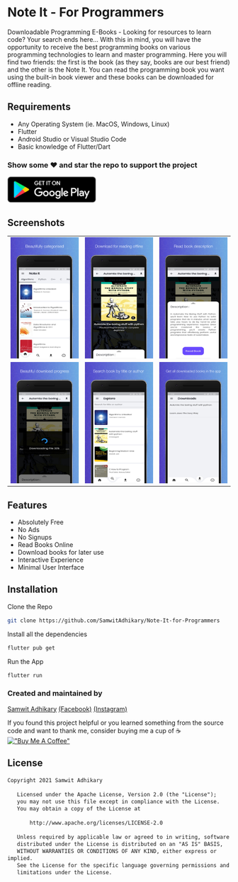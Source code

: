 
# Note It - For Programmers

Downloadable Programming E-Books - Looking for resources to learn code? Your search ends here...
With this in mind, you will have the opportunity to receive the best programming books on various programming technologies to learn and master programming.
Here you will find two friends: the first is the book (as they say, books are our best friend) and the other is the Note It. You can read the programming book you want using the built-in book viewer and these books can be downloaded for offline reading.


## Requirements

- Any Operating System (ie. MacOS, Windows, Linux)
- Flutter
- Android Studio or Visual Studio Code
- Basic knowledge of Flutter/Dart

### Show some ❤️ and star the repo to support the project
<!-- [![App Screenshot](https://github.com/SamwitAdhikary/Note-It-for-Programmers/blob/master/images/download.png)](https://play.google.com/store/apps/details?id=com.samwit.note_it) -->

<a href="https://play.google.com/store/apps/details?id=com.samwit.note_it" target="_blank"><img src="/images/download.png" width="200px"></a>
## Screenshots

| | | |
|:-------------------------:|:-------------------------:|:-------------------------:|
|![App Screenshot](https://github.com/SamwitAdhikary/Note-It-for-Programmers/blob/master/images/1.jpg)|![App Screenshot](https://github.com/SamwitAdhikary/Note-It-for-Programmers/blob/master/images/2.jpg)|![App Screenshot](https://github.com/SamwitAdhikary/Note-It-for-Programmers/blob/master/images/3.jpg)|
|![App Screenshot](https://github.com/SamwitAdhikary/Note-It-for-Programmers/blob/master/images/4.jpg)|![App Screenshot](https://github.com/SamwitAdhikary/Note-It-for-Programmers/blob/master/images/5.jpg)|![App Screenshot](https://github.com/SamwitAdhikary/Note-It-for-Programmers/blob/master/images/6.jpg)|
## Features

- Absolutely Free
- No Ads
- No Signups
- Read Books Online
- Download books for later use
- Interactive Experience
- Minimal User Interface

  
## Installation

Clone the Repo

```bash
git clone https://github.com/SamwitAdhikary/Note-It-for-Programmers
```

Install all the dependencies

```bash
flutter pub get
```

Run the App
```bash
flutter run
```

### Created and maintained by 
[Samwit Adhikary](https://github.com/SamwitAdhikary) [(Facebook)](https://www.facebook.com/samwit.adhikary) [(Instagram)](https://www.instagram.com/samwit_adhikary/)

If you found this project helpful or you learned something from the source code and want to thank me, consider buying me a cup of ☕<br>
[!["Buy Me A Coffee"](https://www.buymeacoffee.com/assets/img/custom_images/orange_img.png)](https://www.buymeacoffee.com/samwit)

## License
```
Copyright 2021 Samwit Adhikary

   Licensed under the Apache License, Version 2.0 (the "License");
   you may not use this file except in compliance with the License.
   You may obtain a copy of the License at

       http://www.apache.org/licenses/LICENSE-2.0

   Unless required by applicable law or agreed to in writing, software
   distributed under the License is distributed on an "AS IS" BASIS,
   WITHOUT WARRANTIES OR CONDITIONS OF ANY KIND, either express or implied.
   See the License for the specific language governing permissions and
   limitations under the License.
```